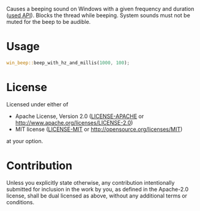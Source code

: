 Causes a beeping sound on Windows with a given frequency and duration ([used API](https://learn.microsoft.com/en-us/windows/win32/api/utilapiset/nf-utilapiset-beep)). Blocks the thread while beeping. System sounds must not be muted for the beep to be audible.

# Usage

```rust
win_beep::beep_with_hz_and_millis(1000, 100);
```

# License

Licensed under either of

* Apache License, Version 2.0
  ([LICENSE-APACHE](LICENSE-APACHE) or http://www.apache.org/licenses/LICENSE-2.0)
* MIT license
  ([LICENSE-MIT](LICENSE-MIT) or http://opensource.org/licenses/MIT)

at your option.

# Contribution

Unless you explicitly state otherwise, any contribution intentionally submitted for inclusion in the work by you, as defined in the Apache-2.0 license, shall be dual licensed as above, without any additional terms or conditions.
